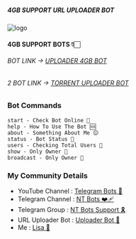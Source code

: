 
##### 4GB SUPPORT URL UPLOADER BOT


![logo](https://graph.org/file/6533521837d2309351f67.jpg)

#### 4GB SUPPORT BOTS 👇🏻

###### BOT LINK -> [UPLOADER 4GB BOT](https://t.me/UPLOADER_4GB_BOT)

###### 2 BOT LINK -> [TORRENT UPLOADER BOT](https://t.me/Torrent_Uploader_Bot)

### Bot Commands 
```
start - Check Bot Online 🔔
help - How To Use The Bot 🆘
about - Something About Me 😌
status - Bot Status 🚀
users - Checking Total Users 🙂
show - Only Owner 🙂
broadcast - Only Owner 🙂
```


### My Community Details


- YouTube Channel : [Telegram Bots 🤖](https://youtube.com/@NTBOT?feature=shared)
- Telegram Channel : [NT Bots ❤️‍🩹](https://t.me/NT_BOT_CHANNEL)
- Telegram Group : [NT Bots Support 🎗️](https://t.me/NT_BOTS_SUPPORT)
- URL Uploader Bot : [Uploader Bot 🚀](https://t.me/LinkToFileUploaderBot)
- Me : [Lisa 👑](https://t.me/LISA_FAN_LK)
